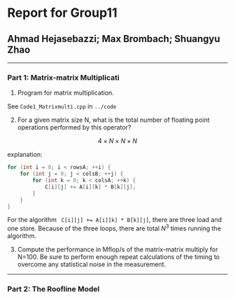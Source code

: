 # Report for Group11
## Ahmad Hejasebazzi; Max Brombach; Shuangyu Zhao


----------
### Part 1: Matrix-matrix Multiplicati
1. Program for matrix multiplication.

See ```Code1_Matrixmulti.cpp``` in ```../code```

2. For a given matrix size N, what is the total number of floating point operations performed by this operator?

$$ 4 \times N \times N \times N $$

explanation:
```c++
for (int i = 0; i < rowsA; ++i) {
    for (int j = 0; j < colsB; ++j) {
        for (int k = 0; k < colsA; ++k) {
            C[i][j] += A[i][k] * B[k][j];
        }
    }
}
```
For the algorithm ``` C[i][j] += A[i][k] * B[k][j]```, there are three load and one store. Because of the three loops, there are total $N^3$ times running the algorithm.

3. Compute the performance in Mflop/s of the matrix-matrix multiply for N=100. Be sure to perform enough repeat calculations of the timing to overcome any statistical noise in the measurement.






-------------
### Part 2: The Roofline Model









